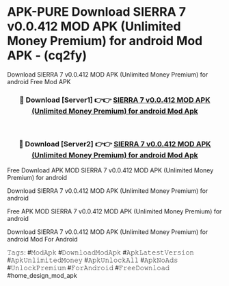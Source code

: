 # APK-PURE Download SIERRA 7 v0.0.412 MOD APK (Unlimited Money Premium) for android Mod APK - (cq2fy)
Download SIERRA 7 v0.0.412 MOD APK (Unlimited Money Premium) for android Free Mod APK

<div align="center">
<h3>🔴 Download [Server1] 👉👉 <a href="https://apk-comot.site?title=SIERRA_7_v0.0.412_MOD_APK_(Unlimited_Money_Premium)_for_android">SIERRA 7 v0.0.412 MOD APK (Unlimited Money Premium) for android Mod Apk</a></h3><br>

<h3>🔴 Download [Server2] 👉👉 <a href="https://apk-comot.site?title=SIERRA_7_v0.0.412_MOD_APK_(Unlimited_Money_Premium)_for_android">SIERRA 7 v0.0.412 MOD APK (Unlimited Money Premium) for android Mod Apk</a></h3>
</div>


Free Download APK MOD SIERRA 7 v0.0.412 MOD APK (Unlimited Money Premium) for android

Download SIERRA 7 v0.0.412 MOD APK (Unlimited Money Premium) for android 

Free APK MOD SIERRA 7 v0.0.412 MOD APK (Unlimited Money Premium) for android 

Download SIERRA 7 v0.0.412 MOD APK (Unlimited Money Premium) for android Mod For Android

𝚃𝚊𝚐𝚜: #𝙼𝚘𝚍𝙰𝚙𝚔 #𝙳𝚘𝚠𝚗𝚕𝚘𝚊𝚍𝙼𝚘𝚍𝙰𝚙𝚔 #𝙰𝚙𝚔𝙻𝚊𝚝𝚎𝚜𝚝𝚅𝚎𝚛𝚜𝚒𝚘𝚗 #𝙰𝚙𝚔𝚄𝚗𝚕𝚒𝚖𝚒𝚝𝚎𝚍𝙼𝚘𝚗𝚎𝚢 #𝙰𝚙𝚔𝚄𝚗𝚕𝚘𝚌𝚔𝙰𝚕𝚕 #𝙰𝚙𝚔𝙽𝚘𝙰𝚍𝚜 #𝚄𝚗𝚕𝚘𝚌𝚔𝙿𝚛𝚎𝚖𝚒𝚞𝚖 #𝙵𝚘𝚛𝙰𝚗𝚍𝚛𝚘𝚒𝚍 #𝙵𝚛𝚎𝚎𝙳𝚘𝚠𝚗𝚕𝚘𝚊𝚍 #home_design_mod_apk